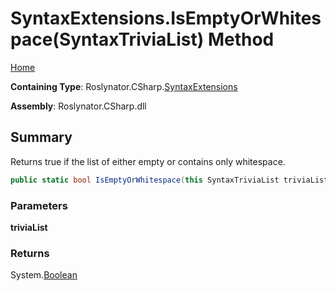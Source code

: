 <a name="_top"></a>

# SyntaxExtensions\.IsEmptyOrWhitespace\(SyntaxTriviaList\) Method

[Home](../../../../README.md#_top)

**Containing Type**: Roslynator\.CSharp\.[SyntaxExtensions](../README.md#_top)

**Assembly**: Roslynator\.CSharp\.dll

## Summary

Returns true if the list of either empty or contains only whitespace\.

```csharp
public static bool IsEmptyOrWhitespace(this SyntaxTriviaList triviaList)
```

### Parameters

**triviaList**

### Returns

System\.[Boolean](https://docs.microsoft.com/en-us/dotnet/api/system.boolean)

